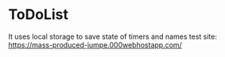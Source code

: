 # ToDoList
It uses local storage to save state of timers and names
test site: https://mass-produced-jumpe.000webhostapp.com/
